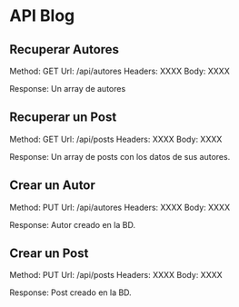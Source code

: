 # API Blog

## Recuperar Autores

Method: GET
Url: /api/autores
Headers: XXXX
Body: XXXX

Response: Un array de autores


## Recuperar un Post

Method: GET
Url: /api/posts
Headers: XXXX
Body: XXXX

Response: Un array de posts con los datos de sus autores.


## Crear un Autor

Method: PUT
Url: /api/autores
Headers: XXXX
Body: XXXX

Response: Autor creado en la BD.


## Crear un Post

Method: PUT
Url: /api/posts
Headers: XXXX
Body: XXXX

Response: Post creado en la BD.

